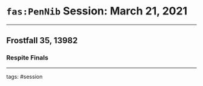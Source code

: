 # `fas:PenNib` Session: March 21, 2021
---

## Frostfall 35, 13982

### Respite Finals


---

tags: #session



